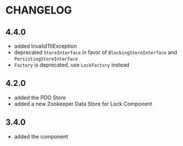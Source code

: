 CHANGELOG
=========

4.4.0
-----

 * added InvalidTtlException  
 * deprecated `StoreInterface` in favor of `BlockingStoreInterface` and `PersistingStoreInterface`
 * `Factory` is deprecated, use `LockFactory` instead

4.2.0
-----

 * added the PDO Store
 * added a new Zookeeper Data Store for Lock Component

3.4.0
-----

 * added the component
